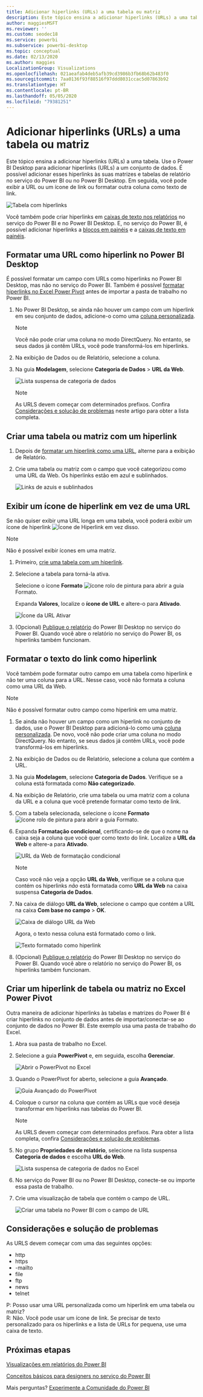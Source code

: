 ```yaml
---
title: Adicionar hiperlinks (URLs) a uma tabela ou matriz
description: Este tópico ensina a adicionar hiperlinks (URLs) a uma tabela. Use o Power BI Desktop para adicionar hiperlinks (URLs) a um conjunto de dados. Em seguida, no Power BI Desktop ou no serviço do Power BI, é possível adicionar esses hiperlinks às suas matrizes e tabelas de relatório.
author: maggiesMSFT
ms.reviewer: ''
ms.custom: seodec18
ms.service: powerbi
ms.subservice: powerbi-desktop
ms.topic: conceptual
ms.date: 02/13/2020
ms.author: maggies
LocalizationGroup: Visualizations
ms.openlocfilehash: 021aeafab4deb5afb39cd3986b3fb68b62b483f0
ms.sourcegitcommit: 7aa0136f93f88516f97ddd8031ccac5d07863b92
ms.translationtype: HT
ms.contentlocale: pt-BR
ms.lasthandoff: 05/05/2020
ms.locfileid: "79381251"
---
```

# <a name="add-hyperlinks-urls-to-a-table-or-matrix"></a>Adicionar hiperlinks (URLs) a uma tabela ou matriz
Este tópico ensina a adicionar hiperlinks (URLs) a uma tabela. Use o Power BI Desktop para adicionar hiperlinks (URLs) a um conjunto de dados. É possível adicionar esses hiperlinks às suas matrizes e tabelas de relatório no serviço do Power BI ou no Power BI Desktop. Em seguida, você pode exibir a URL ou um ícone de link ou formatar outra coluna como texto de link.

![Tabela com hiperlinks](media/power-bi-hyperlinks-in-tables/power-bi-url-link-text.png)

Você também pode criar hiperlinks em [caixas de texto nos relatórios](service-add-hyperlink-to-text-box.md) no serviço do Power BI e no Power BI Desktop. E, no serviço do Power BI, é possível adicionar hiperlinks a [blocos em painéis](service-dashboard-edit-tile.md) e a [caixas de texto em painéis](service-dashboard-add-widget.md). 


## <a name="format-a-url-as-a-hyperlink-in-power-bi-desktop"></a>Formatar uma URL como hiperlink no Power BI Desktop

É possível formatar um campo com URLs como hiperlinks no Power BI Desktop, mas não no serviço do Power BI. Também é possível [formatar hiperlinks no Excel Power Pivot](#create-a-table-or-matrix-hyperlink-in-excel-power-pivot) antes de importar a pasta de trabalho no Power BI.

1. No Power BI Desktop, se ainda não houver um campo com um hiperlink em seu conjunto de dados, adicione-o como uma [coluna personalizada](desktop-common-query-tasks.md).

    > [!NOTE]
    > Você não pode criar uma coluna no modo DirectQuery.  No entanto, se seus dados já contêm URLs, você pode transformá-los em hiperlinks.

2. Na exibição de Dados ou de Relatório, selecione a coluna. 

3. Na guia **Modelagem**, selecione **Categoria de Dados** > **URL da Web**.
   
    ![Lista suspensa de categoria de dados](media/power-bi-hyperlinks-in-tables/power-bi-format-web-url.png)

    > [!NOTE]
    > As URLS devem começar com determinados prefixos. Confira [Considerações e solução de problemas](#considerations-and-troubleshooting) neste artigo para obter a lista completa.

## <a name="create-a-table-or-matrix-with-a-hyperlink"></a>Criar uma tabela ou matriz com um hiperlink

1. Depois de [formatar um hiperlink como uma URL](#format-a-url-as-a-hyperlink-in-power-bi-desktop), alterne para a exibição de Relatório.
2. Crie uma tabela ou matriz com o campo que você categorizou como uma URL da Web. Os hiperlinks estão em azul e sublinhados.

    ![Links de azuis e sublinhados](media/power-bi-hyperlinks-in-tables/power-bi-url-blue-underline.png)


## <a name="display-a-hyperlink-icon-instead-of-a-url"></a>Exibir um ícone de hiperlink em vez de uma URL

Se não quiser exibir uma URL longa em uma tabela, você poderá exibir um ícone de hiperlink ![Ícone de Hiperlink](media/power-bi-hyperlinks-in-tables/power-bi-hyperlink-icon.png) em vez disso. 

> [!NOTE]
> Não é possível exibir ícones em uma matriz.
   
1. Primeiro, [crie uma tabela com um hiperlink](#create-a-table-or-matrix-with-a-hyperlink).

2. Selecione a tabela para torná-la ativa.

    Selecione o ícone **Formato** ![ícone rolo de pintura](media/power-bi-hyperlinks-in-tables/power-bi-paintroller.png) para abrir a guia Formato.

    Expanda **Valores**, localize o **ícone de URL** e altere-o para **Ativado**.

    ![Ícone da URL Ativar](media/power-bi-hyperlinks-in-tables/power-bi-url-icon-on.png)

1. (Opcional) [Publique o relatório](desktop-upload-desktop-files.md) do Power BI Desktop no serviço do Power BI. Quando você abre o relatório no serviço do Power BI, os hiperlinks também funcionam.

## <a name="format-link-text-as-a-hyperlink"></a>Formatar o texto do link como hiperlink

Você também pode formatar outro campo em uma tabela como hiperlink e não ter uma coluna para a URL. Nesse caso, você não formata a coluna como uma URL da Web.

> [!NOTE]
> Não é possível formatar outro campo como hiperlink em uma matriz.

1. Se ainda não houver um campo como um hiperlink no conjunto de dados, use o Power BI Desktop para adicioná-lo como uma [coluna personalizada](desktop-common-query-tasks.md). De novo, você não pode criar uma coluna no modo DirectQuery.  No entanto, se seus dados já contêm URLs, você pode transformá-los em hiperlinks.

2. Na exibição de Dados ou de Relatório, selecione a coluna que contém a URL. 

3. Na guia **Modelagem**, selecione **Categoria de Dados**. Verifique se a coluna está formatada como **Não categorizado**.

2. Na exibição de Relatório, crie uma tabela ou uma matriz com a coluna da URL e a coluna que você pretende formatar como texto de link.

3. Com a tabela selecionada, selecione o ícone **Formato** ![ícone rolo de pintura](media/power-bi-hyperlinks-in-tables/power-bi-paintroller.png) para abrir a guia Formato.

4. Expanda **Formatação condicional**, certificando-se de que o nome na caixa seja a coluna que você quer como texto do link. Localize a **URL da Web** e altere-a para **Ativado**.

    ![URL da Web de formatação condicional](media/power-bi-hyperlinks-in-tables/power-bi-format-conditional-web-url.png)

    > [!NOTE]
    > Caso você não veja a opção **URL da Web**, verifique se a coluna que contém os hiperlinks *não* está formatada como **URL da Web** na caixa suspensa **Categoria de Dados**.

5. Na caixa de diálogo **URL da Web**, selecione o campo que contém a URL na caixa **Com base no campo** > **OK**.

    ![Caixa de diálogo URL da Web](media/power-bi-hyperlinks-in-tables/power-bi-format-web-url-dialog.png)

    Agora, o texto nessa coluna está formatado como o link.

    ![Texto formatado como hiperlink](media/power-bi-hyperlinks-in-tables/power-bi-url-link-text.png)

1. (Opcional) [Publique o relatório](desktop-upload-desktop-files.md) do Power BI Desktop no serviço do Power BI. Quando você abre o relatório no serviço do Power BI, os hiperlinks também funcionam.

## <a name="create-a-table-or-matrix-hyperlink-in-excel-power-pivot"></a>Criar um hiperlink de tabela ou matriz no Excel Power Pivot

Outra maneira de adicionar hiperlinks às tabelas e matrizes do Power BI é criar hiperlinks no conjunto de dados antes de importar/conectar-se ao conjunto de dados no Power BI. Este exemplo usa uma pasta de trabalho do Excel.

1. Abra sua pasta de trabalho no Excel.
2. Selecione a guia **PowerPivot** e, em seguida, escolha **Gerenciar**.
   
   ![Abrir o PowerPivot no Excel](media/power-bi-hyperlinks-in-tables/createhyperlinkinpowerpivot2.png)
1. Quando o PowerPivot for aberto, selecione a guia **Avançado**.
   
   ![Guia Avançado do PowerPivot](media/power-bi-hyperlinks-in-tables/createhyperlinkinpowerpivot3.png)
4. Coloque o cursor na coluna que contém as URLs que você deseja transformar em hiperlinks nas tabelas do Power BI.
   
   > [!NOTE]
   > As URLS devem começar com determinados prefixos. Para obter a lista completa, confira [Considerações e solução de problemas](#considerations-and-troubleshooting).
   > 
   
5. No grupo **Propriedades de relatório**, selecione na lista suspensa **Categoria de dados** e escolha **URL do Web**. 
   
   ![Lista suspensa de categoria de dados no Excel](media/power-bi-hyperlinks-in-tables/createhyperlinksnew.png)

6. No serviço do Power BI ou no Power BI Desktop, conecte-se ou importe essa pasta de trabalho.
7. Crie uma visualização de tabela que contém o campo de URL.
   
   ![Criar uma tabela no Power BI com o campo de URL](media/power-bi-hyperlinks-in-tables/hyperlinksintables.gif)

## <a name="considerations-and-troubleshooting"></a>Considerações e solução de problemas

As URLS devem começar com uma das seguintes opções:
- http
- https
- -mailto
- file
- ftp
- news
- telnet

P: Posso usar uma URL personalizada como um hiperlink em uma tabela ou matriz?    
R: Não. Você pode usar um ícone de link. Se precisar de texto personalizado para os hiperlinks e a lista de URLs for pequena, use uma caixa de texto.


## <a name="next-steps"></a>Próximas etapas
[Visualizações em relatórios do Power BI](visuals/power-bi-report-visualizations.md)

[Conceitos básicos para designers no serviço do Power BI](service-basic-concepts.md)

Mais perguntas? [Experimente a Comunidade do Power BI](https://community.powerbi.com/)

